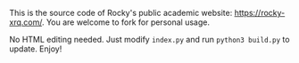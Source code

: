 This is the source code of Rocky's public academic website: https://rocky-xrq.com/. You are welcome to fork for personal usage.

No HTML editing needed. Just modify `index.py` and run `python3 build.py` to update. Enjoy!
